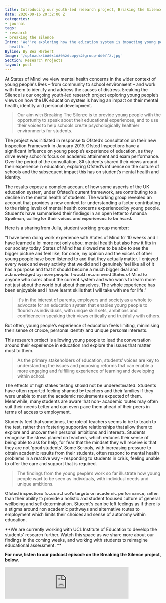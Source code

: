 ```yaml
---
title: Introducing our youth-led research project, Breaking the Silence
date: 2020-09-16 20:32:00 Z
categories:
- journal
tags:
- research
- breaking the silence
Intro: 'We''re exploring how the education system is impacting young people''s mental
  health. '
Byline: By Bea Herbert
Image: "/uploads/1080x1080%20copy%20group-dd0ff2.jpg"
Section: Research Projects
layout: post
---
```


At States of Mind, we view mental health concerns in the wider context of young people's lives – from community to school environment – and work with them to identify and address the causes of distress. Breaking the Silence is our ongoing youth-led research project exploring young people’s views on how the UK education system is having an impact on their mental health, identity and personal development.

> Our aim with Breaking The Silence is to provide young people with the opportunity to speak about their educational experiences, and to use their voices to help schools create psychologically healthier environments for students.

The project was initiated in response to Ofsted’s consultation on their new Inspection Framework in January 2019. Ofsted Inspections have a significant influence on young people’s experience of education, as they drive every school's focus on academic attainment and exam performance. Over the period of the consultation, 80 students shared their views around their experience in education, exploring Ofsted’s influence on the culture of schools and the subsequent impact this has on student’s mental health and identity. 

The results expose a complex account of how some aspects of the UK education system, under Ofsted’s current framework, are contributing to a decline in the mental health of students. The working group revealed an account that provides a new context for understanding a factor contributing to the rising levels of mental health concerns experienced by young people. Student’s have summarised their findings in an open letter to Amanda Speilman, calling for their voices and experiences to be heard.

Here is a sharing from Julia, student working group member:

“I have been doing work experience with States of Mind for 10 weeks and I have learned a lot more not only about mental health but also how it fits in our society today.  States of Mind has allowed me to be able to see the bigger picture and feel like, for once, my opinion and the voices of other young people have been listened to and that they actually matter. I enjoyed every week and every activity that we did and I genuinely feel like all of it has a purpose and that it should become a much bigger deal and acknowledged by more people. I would recommend States of Mind to anyone who cares about the current system and who wants to learn more not just about the world but about themselves. The whole experience has been enjoyable and I have learnt skills that I will take with me for life.”

> It's in the interest of parents, employers and society as a whole to advocate for an education system that enables young people to flourish as individuals, with unique skill sets, ambitions and confidence in speaking their views critically and truthfully with others.

But often, young people’s experience of education feels limiting, minimising their sense of choice, personal identity and unique personal interests.

This research project is allowing young people to lead the conversation around their experience in education and explore the issues that matter most to them. 

> As the primary stakeholders of education, students' voices are key to understanding the issues and proposing reforms that can enable a more engaging and fulfilling experience of learning and developing within school.

The effects of high stakes testing should not be underestimated. Students have often reported feeling shamed by teachers and their families if they were unable to meet the academic requirements expected of them. Meanwhile, many students are aware that non- academic routes may often suit their needs better and can even place them ahead of their peers in terms of access to employment.

Students feel that sometimes, the role of teachers seems to be to teach to the test, rather than fostering supportive relationships that allow them to explore and uncover their personal ambitions and interests. Students recognise the stress placed on teachers,  which reduces their sense of being able to ask for help, for fear that the mindset they will receive is that they are not ‘good students’. Some Schools, with increasing pressure to obtain academic results from their students, often respond to mental health problems in a reactive way - responding to students in crisis, feeling unable to offer the care and support that is required.

> The findings from the young people’s work so far illustrate how young people want to be seen as individuals, with individual needs and unique ambitions. 

Ofsted inspections focus school’s targets on academic performance, rather than their ability to provide a holistic and student focused culture of general wellbeing and self determination. Student's can be left feelings as if there is a stigma around non academic pathways and alternative routes to employment which limits their choices and sense of autonomy within education. 

**We are currently working with UCL Institute of Education to develop the students' research further. Watch this space as we share more about our findings in the coming weeks, and working with students to reimagine educational assessment. **

**For now, listen to our podcast episode on the Breaking the Silence project, below.**

<iframe src="https://anchor.fm/bea-herbert/embed/episodes/Breaking-The-Silence--Young-peoples-views-on-Education-and-Identity-eeb7ej" height="102px" width="400px" frameborder="0" scrolling="no"></iframe>